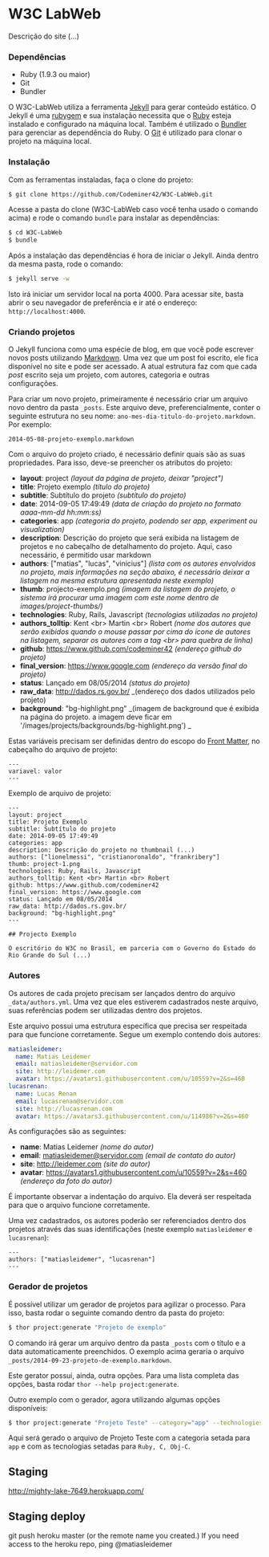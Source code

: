 # W3C LabWeb

Descrição do site (...)

### Dependências

* Ruby (1.9.3 ou maior)
* Git
* Bundler

O W3C-LabWeb utiliza a ferramenta [Jekyll](http://jekyllrb.com/) para gerar conteúdo estático. O Jekyll é uma [rubygem](https://rubygems.org/gems/jekyll) e sua instalação necessita que o [Ruby](https://www.ruby-lang.org/en/) esteja instalado e configurado na máquina local. Também é utilizado o [Bundler](http://bundler.io/) para gerenciar as dependência do Ruby. O [Git](http://git-scm.com/) é utilizado para clonar o projeto na máquina local.

### Instalação

Com as ferramentas instaladas, faça o clone do projeto:
```bash
$ git clone https://github.com/Codeminer42/W3C-LabWeb.git
```

Acesse a pasta do clone (W3C-LabWeb caso você tenha usado o comando acima) e rode o comando `bundle` para instalar as dependências:

```bash
$ cd W3C-LabWeb
$ bundle
```

Após a instalação das dependências é hora de iniciar o Jekyll. Ainda dentro da mesma pasta, rode o comando:

```bash
$ jekyll serve -w
```

Isto irá iniciar um servidor local na porta 4000. Para acessar site, basta abrir o seu navegador de preferência e ir até o endereço: `http://localhost:4000`.

### Criando projetos

O Jekyll funciona como uma espécie de blog, em que você pode escrever novos posts utilizando [Markdown](https://help.github.com/articles/markdown-basics). Uma vez que um post foi escrito, ele fica disponível no site e pode ser acessado. A atual estrutura faz com que cada _post_ escrito seja um projeto, com autores, categoria e outras configurações.

Para criar um novo projeto, primeiramente é necessário criar um arquivo novo dentro da pasta `_posts`. Este arquivo deve, preferencialmente, conter o seguinte estrutura no seu nome: `ano-mes-dia-titulo-do-projeto.markdown`. Por exemplo:

`2014-05-08-projeto-exemplo.markdown`

Com o arquivo do projeto criado, é necessário definir quais são as suas propriedades. Para isso, deve-se preencher os atributos do projeto:

* **layout**: project _(layout da página de projeto, deixar "project")_
* **title**:  Projeto exemplo  _(título do projeto)_
* **subtitle**: Subtítulo do projeto _(subtítulo do projeto)_
* **date**: 2014-09-05 17:49:49 _(data de criação do projeto no formato aaaa-mm-dd hh:mm:ss)_
* **categories**: app _(categoria do projeto, podendo ser app, experiment ou visualization)_
* **description**: Descrição do projeto que será exibida na listagem de projetos e no cabeçalho de detalhamento do projeto. Aqui, caso necessário, é permitido usar markdown
* **authors**: ["matias", "lucas", "vinicius"] _(lista com os autores envolvidos no projeto, mais informações na seção abaixo, é necessário deixar a listagem na mesma estrutura apresentada neste exemplo)_
* **thumb**: projecto-exemplo.png _(imagem da listagem do projeto, o sistema irá procurar uma imagem com este nome dentro de images/project-thumbs/)_
* **technologies**: Ruby, Rails, Javascript _(tecnologias utilizadas no projeto)_
* **authors_tolltip**: Kent \<br> Martin \<br> Robert _(nome dos autores que serão exibidos quando o mouse passar por cima do ícone de autores na listagem, separar os autores com a tag \<br> para quebra de linha)_
* **github**: https://www.github.com/codeminer42 _(endereço github do projeto)_
* **final_version**: https://www.google.com _(endereço da versão final do projeto)_
* **status**: Lançado em 08/05/2014 _(status do projeto)_
* **raw_data**: http://dados.rs.gov.br/ _(endereço dos dados utilizados pelo projeto)
* **background**: "bg-highlight.png" _(imagem de background que é exibida na página do projeto. a imagem deve ficar em '/images/projects/backgrounds/bg-highlight.png')
_

Estas variáveis precisam ser definidas dentro do escopo do [Front Matter](http://jekyllrb.com/docs/frontmatter/), no cabeçalho do arquivo de projeto:

```
---
variavel: valor
---
```

Exemplo de arquivo de projeto:

```
---
layout: project
title: Projeto Exemplo
subtitle: Subtítulo do projeto
date: 2014-09-05 17:49:49
categories: app
description: Descrição do projeto no thumbnail (...)
authors: ["lionelmessi", "cristianoronaldo", "frankribery"]
thumb: project-1.png
technologies: Ruby, Rails, Javascript
authors_tolltip: Kent <br> Martin <br> Robert
github: https://www.github.com/codeminer42
final_version: https://www.google.com
status: Lançado em 08/05/2014
raw_data: http://dados.rs.gov.br/
background: "bg-highlight.png"
---

## Projecto Exemplo

O escritório do W3C no Brasil, em parceria com o Governo do Estado do Rio Grande do Sul (...)
```

### Autores

Os autores de cada projeto precisam ser lançados dentro do arquivo `_data/authors.yml`. Uma vez que eles estiverem cadastrados neste arquivo, suas referências podem ser utilizadas dentro dos projetos.

Este arquivo possui uma estrutura específica que precisa ser respeitada para que funcione corretamente. Segue um exemplo contendo dois autores:

```yml
matiasleidemer:
  name: Matias Leidemer
  email: matiasleidemer@servidor.com
  site: http://leidemer.com
  avatar: https://avatars1.githubusercontent.com/u/10559?v=2&s=460
lucasrenan:
  name: Lucas Renan
  email: lucasrenan@servidor.com
  site: http://lucasrenan.com
  avatar: https://avatars3.githubusercontent.com/u/114986?v=2&s=460
```

As configurações são as seguintes:

* **name**: Matias Leidemer _(nome do autor)_
* **email**: matiasleidemer@servidor.com _(email de contato do autor)_
* **site**: http://leidemer.com _(site do autor)_
* **avatar**: https://avatars1.githubusercontent.com/u/10559?v=2&s=460 _(endereço da foto do autor)_

É importante observar a indentação do arquivo. Ela deverá ser respeitada para que o arquivo funcione corretamente.

Uma vez cadastrados, os autores poderão ser referenciados dentro dos projetos através das suas identificações (neste exemplo `matiasleidemer` e `lucasrenan`):

```
---
authors: ["matiasleidemer", "lucasrenan"]
---
```

### Gerador de projetos

É possível utilizar um gerador de projetos para agilizar o processo. Para isso, basta rodar o seguinte comando dentro da pasta do projeto:

```bash
$ thor project:generate "Projeto de exemplo"
```

O comando irá gerar um arquivo dentro da pasta `_posts` com o título e a data automaticamente preenchidos. O exemplo acima geraria o arquivo `_posts/2014-09-23-projeto-de-exemplo.markdown`.

Este gerator possui, ainda, outra opções. Para uma lista completa das opções, basta rodar `thor --help project:generate`.

Outro exemplo com o gerador, agora utilizando algumas opções disponíveis:

```bash
$ thor project:generate "Projeto Teste" --category="app" --technologies="Ruby, C, Obj-C"
```

Aqui será gerado o arquivo de Projeto Teste com a categoria setada para `app` e com as tecnologias setadas para `Ruby, C, Obj-C`.


## Staging

  http://mighty-lake-7649.herokuapp.com/

## Staging deploy

  git push heroku master (or the remote name you created.) If you need access to
  the heroku repo, ping @matiasleidemer
